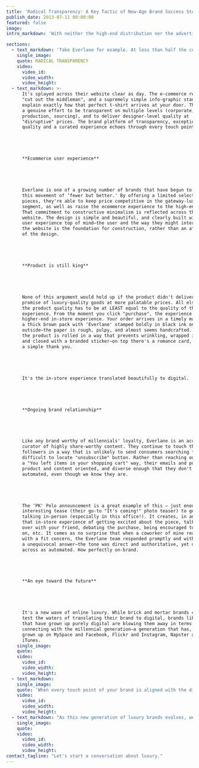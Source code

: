 ```yaml
---
title: 'Radical Transparency: A Key Tactic of New-Age Brand Success Stories'
publish_date: 2013-07-11 00:00:00
featured: false
image:
intro_markdown: 'With neither the high-end distribution nor the advertising dollars of traditional luxury offerings, brands new on the scene today are forced to innovate in order to compete. But as they do so, their innovations make them not just competitive in a saturated market, but leaders who elevate the status quo, stealing market share from their established counterparts along the way.​'

sections:
  - text_markdown: 'Take Everlane for example. At less than half the cost of similar brands like Vince or James Perse, Everlane wields just as much "covet-ability." But, how?​'
    single_image:
    quote: RADICAL TRANSPARENCY
    video:
      video_id:
      video_width:
      video_height:
  - text_markdown: >-
      It's splayed across their website clear as day. The e-commerce retailer,
      "cut out the middleman", and a supremely simple info-graphic stands by to
      explain exactly how that perfect t-shirt arrives at your door. They've made
      a genuine effort to be transparent on multiple levels (corporate,
      production, sourcing), and to deliver designer-level quality at
      "disruptive" prices. The brand platform of transparency, exceptional
      quality and a curated experience echoes through every touch point.





      **Ecommerce user experience**





      Everlane is one of a growing number of brands that have begun to champion
      this movement of ‘fewer but better.' By offering a limited selection of
      pieces, they're able to keep price competitive in the gateway-luxury
      segment, as well as raise the ecommerce experience to the high-end level.
      That commitment to constructive minimalism is reflected across their
      website. The design is simple and beautiful, and clearly built with the
      user experience top of mind—the user and the way they might interact with
      the website is the foundation for construction, rather than an afterthought
      of the design.





      **Product is still king**





      None of this argument would hold up if the product didn't deliver on their
      promise of luxury-quality goods at more palatable prices. All else equal,
      the product quality has to be at LEAST equal to the quality of the
      experience. From the moment you click "purchase", the experience mimics the
      higher-end in-store experience. Your order arrives in a timely manner in
      a thick brown pack with ‘Everlane' stamped boldly in black ink on the
      outside—the paper is rough, pulpy, and almost seems handcrafted. Inside,
      the product is rolled in a way that prevents wrinkling, wrapped in tissue,
      and closed with a branded sticker—on top there's a romance card, with
      a simple thank you.





      It's the in-store experience translated beautifully to digital.





      **Ongoing brand relationship**





      Like any brand worthy of millennials' loyalty, Everlane is an accomplished
      curator of highly share-worthy content. They continue to touch their
      followers in a way that is unlikely to send consumers searching for that
      difficult to locate "unsubscribe" button. Rather than reaching out in
      a "You left items in your shopping cart" way, their emails and posts are
      product and content oriented, and diverse enough that they don't seem
      automated, even though we know they are.





      The ‘PK' Polo announcement is a great example of this – just enough of an
      interesting tease (their go-to "It's coming!" photo teaser) to get people
      talking in-person (especially in this office!). It creates, in an odd way,
      that in-store experience of getting excited about the piece, talking it
      over with your friend, debating the purchase, being encouraged to try it
      on, etc. It comes as no surprise that when a coworker of mine reached out
      with a fit concern, the Everlane team responded promptly and with
      a unequivocal answer—the tone was direct and authoritative, yet didn't come
      across as automated. How perfectly on-brand.





      **An eye toward the future**





      It's a new wave of online luxury. While brick and mortar brands continue to
      test the waters of translating their brand to digital, brands like Everlane
      that have grown up purely digital are blowing them away in terms of
      connecting with the millennial generation—a generation that has, in turn,
      grown up on MySpace and Facebook, Flickr and Instagram, Napster and
      iTunes.​
    single_image:
    quote:
    video:
      video_id:
      video_width:
      video_height:
  - text_markdown:
    single_image:
    quote: 'When every touch point of your brand is aligned with the digital "likes" of this e-commerce centric generation, how could you go wrong?'
    video:
      video_id:
      video_width:
      video_height:
  - text_markdown: "As this new generation of luxury brands evolves, we see them testing out pop-up shops, taking advantage of interesting brand partnerships, curating experiential events—the common thread here is that they seem to be listening to their loyalists, and responding in on-brand ways. With such strong brand DNA, it's clear that these one-foot-in-the-door luxury brands are poised to react and adapt as the world changes, and encounter success as a result.​"
    single_image:
    quote:
    video:
      video_id:
      video_width:
      video_height:
contact_tagline: "Let's start a conversation about luxury."
---
```



